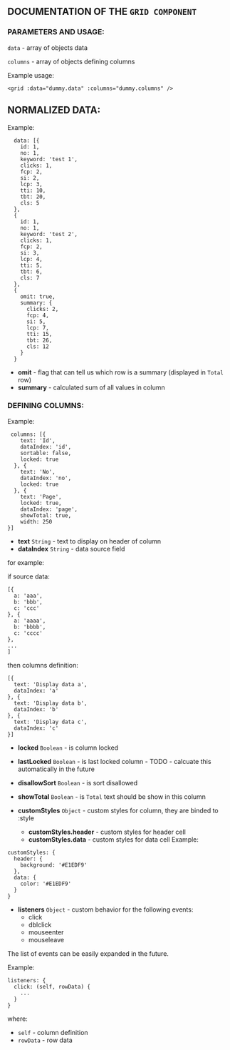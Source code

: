 ## DOCUMENTATION OF THE `GRID COMPONENT`

### PARAMETERS AND USAGE:

`data` - array of objects data

`columns` - array of objects defining columns

Example usage: 

```
<grid :data="dummy.data" :columns="dummy.columns" />
```

## NORMALIZED DATA:

Example:

```
  data: [{
    id: 1,
    no: 1,
    keyword: 'test 1',
    clicks: 1,
    fcp: 2,
    si: 2,
    lcp: 3,
    tti: 10,
    tbt: 20,
    cls: 5
  },
  {
    id: 1,
    no: 1,
    keyword: 'test 2',
    clicks: 1,
    fcp: 2,
    si: 3,
    lcp: 4,
    tti: 5,
    tbt: 6,
    cls: 7
  },
  {
    omit: true,
    summary: {
      clicks: 2,
      fcp: 4,
      si: 5,
      lcp: 7,
      tti: 15,
      tbt: 26,
      cls: 12
    }
  }
```

- **omit** - flag that can tell us which row is a summary (displayed in `Total` row)
- **summary** - calculated sum of all values in column

### DEFINING COLUMNS:

Example:

```
 columns: [{
    text: 'Id',
    dataIndex: 'id',
    sortable: false,
    locked: true
  }, {
    text: 'No',
    dataIndex: 'no',
    locked: true
  }, {
    text: 'Page',
    locked: true,
    dataIndex: 'page',
    showTotal: true,
    width: 250
}]
```

- **text** `String` - text to display on header of column
- **dataIndex** `String` - data source field

for example:

if source data: 
```
[{
  a: 'aaa',
  b: 'bbb',
  c: 'ccc'
}, {
  a: 'aaaa',
  b: 'bbbb',
  c: 'cccc'
},
...
]
```
then columns definition: 
```
[{
  text: 'Display data a',
  dataIndex: 'a'
}, {
  text: 'Display data b',
  dataIndex: 'b'
}, {
  text: 'Display data c',
  dataIndex: 'c'
}]
```

- **locked** `Boolean` - is column locked

- **lastLocked** `Boolean` - is last locked column - TODO - calcuate this automatically in the future

- **disallowSort** `Boolean` - is sort disallowed

- **showTotal** `Boolean` - is `Total` text should be show in this column 

- **customStyles** `Object` - custom styles for column, they are binded to :style
  - **customStyles.header** - custom styles for header cell
  - **customStyles.data** - custom styles for data cell
Example:
```
customStyles: {
  header: {
    background: '#E1EDF9'
  },
  data: {
    color: '#E1EDF9'
  }
}
```
- **listeners** `Object` - custom behavior for the following events:
  - click
  - dblclick
  - mouseenter
  - mouseleave

The list of events can be easily expanded in the future.

Example:

```
listeners: {
  click: (self, rowData) {
    ...
  }
}

```
where:
 - `self` - column definition
 - `rowData` - row data
